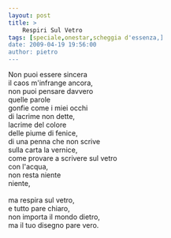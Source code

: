 ```yaml
---
layout: post
title: >
    Respiri Sul Vetro
tags: [speciale,onestar,scheggia d'essenza,]
date: 2009-04-19 19:56:00
author: pietro
---
```

Non puoi essere sincera<br/>il caos m'infrange ancora,<br/>non puoi pensare davvero<br/>quelle parole<br/>gonfie come i miei occhi<br/>di lacrime non dette,<br/>lacrime del colore<br/>delle piume di fenice,<br/>di una penna che non scrive<br/>sulla carta la vernice,<br/>come provare a scrivere sul vetro<br/>con l'acqua,<br/>non resta niente<br/>niente,<br/><br/>ma respira sul vetro,<br/>e tutto pare chiaro,<br/>non importa il mondo dietro,<br/>ma il tuo disegno pare vero.
